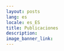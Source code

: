 ```yaml
---
layout: posts
lang: es
locale: es_ES
title: Publicaciones
description: 
image_banner_link: 
---
```


